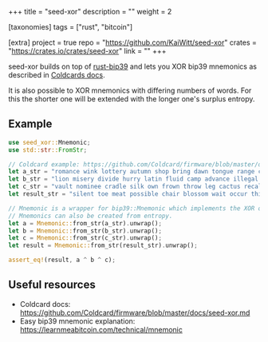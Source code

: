 +++
title = "seed-xor"
description = ""
weight = 2

[taxonomies]
tags = ["rust", "bitcoin"]

[extra]
project = true
repo = "https://github.com/KaiWitt/seed-xor"
crates = "https://crates.io/crates/seed-xor"
link = ""
+++

seed-xor builds on top of [rust-bip39](https://github.com/rust-bitcoin/rust-bip39/)
and lets you XOR bip39 mnemonics as described in [Coldcards docs](https://github.com/Coldcard/firmware/blob/master/docs/seed-xor.md).


It is also possible to XOR mnemonics with differing numbers of words.
For this the shorter one will be extended with the longer one's surplus entropy.


<!-- more -->
## Example

```rust
use seed_xor::Mnemonic;
use std::str::FromStr;

// Coldcard example: https://github.com/Coldcard/firmware/blob/master/docs/seed-xor.md
let a_str = "romance wink lottery autumn shop bring dawn tongue range crater truth ability miss spice fitness easy legal release recall obey exchange recycle dragon room";
let b_str = "lion misery divide hurry latin fluid camp advance illegal lab pyramid unaware eager fringe sick camera series noodle toy crowd jeans select depth lounge";
let c_str = "vault nominee cradle silk own frown throw leg cactus recall talent worry gadget surface shy planet purpose coffee drip few seven term squeeze educate";
let result_str = "silent toe meat possible chair blossom wait occur this worth option bag nurse find fish scene bench asthma bike wage world quit primary indoor";

// Mnemonic is a wrapper for bip39::Mnemonic which implements the XOR operation `^`.
// Mnemonics can also be created from entropy.
let a = Mnemonic::from_str(a_str).unwrap();
let b = Mnemonic::from_str(b_str).unwrap();
let c = Mnemonic::from_str(c_str).unwrap();
let result = Mnemonic::from_str(result_str).unwrap();

assert_eq!(result, a ^ b ^ c);
```

 ## Useful resources
 - Coldcard docs: https://github.com/Coldcard/firmware/blob/master/docs/seed-xor.md
 - Easy bip39 mnemonic explanation: https://learnmeabitcoin.com/technical/mnemonic
